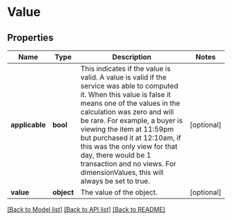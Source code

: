 # Value

## Properties
Name | Type | Description | Notes
------------ | ------------- | ------------- | -------------
**applicable** | **bool** | This indicates if the value is valid. A value is valid if the service was able to computed it. When this value is false it means one of the values in the calculation was zero and will be rare. For example, a buyer is viewing the item at 11:59pm but purchased it at 12:10am, if this was the only view for that day, there would be 1 transaction and no views. For dimensionValues, this will always be set to true. | [optional] 
**value** | **object** | The value of the object. | [optional] 

[[Back to Model list]](../README.md#documentation-for-models) [[Back to API list]](../README.md#documentation-for-api-endpoints) [[Back to README]](../README.md)



